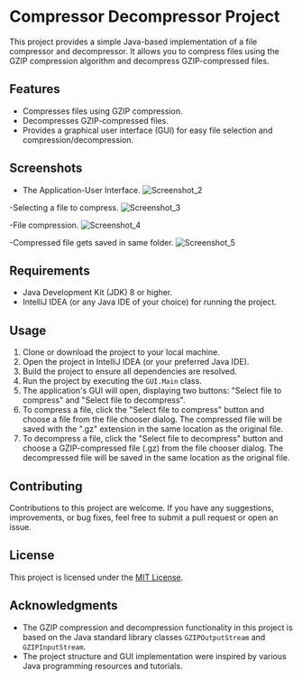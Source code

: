 # Compressor Decompressor Project

This project provides a simple Java-based implementation of a file compressor and decompressor. It allows you to compress files using the GZIP compression algorithm and decompress GZIP-compressed files.

## Features

- Compresses files using GZIP compression.
- Decompresses GZIP-compressed files.
- Provides a graphical user interface (GUI) for easy file selection and compression/decompression.

## Screenshots
- The Application-User Interface.
![Screenshot_2](https://github.com/TusharTechs/Compressor-Decompressor/assets/56952465/427cb7b9-59ab-4508-81d5-ef63200ef3af)

-Selecting a file to compress.
![Screenshot_3](https://github.com/TusharTechs/Compressor-Decompressor/assets/56952465/138ebae3-2097-4492-b317-c3606baa258e)

-File compression.
![Screenshot_4](https://github.com/TusharTechs/Compressor-Decompressor/assets/56952465/0fc2b017-f177-4f92-a7d7-37ae2a0a5f14)

-Compressed file gets saved in same folder.
![Screenshot_5](https://github.com/TusharTechs/Compressor-Decompressor/assets/56952465/a2612055-158b-4bab-b8f0-422519ef5a74)







## Requirements

- Java Development Kit (JDK) 8 or higher.
- IntelliJ IDEA (or any Java IDE of your choice) for running the project.

## Usage

1. Clone or download the project to your local machine.
2. Open the project in IntelliJ IDEA (or your preferred Java IDE).
3. Build the project to ensure all dependencies are resolved.
4. Run the project by executing the `GUI.Main` class.
5. The application's GUI will open, displaying two buttons: "Select file to compress" and "Select file to decompress".
6. To compress a file, click the "Select file to compress" button and choose a file from the file chooser dialog. The compressed file will be saved with the ".gz" extension in the same location as the original file.
7. To decompress a file, click the "Select file to decompress" button and choose a GZIP-compressed file (.gz) from the file chooser dialog. The decompressed file will be saved in the same location as the original file.

## Contributing

Contributions to this project are welcome. If you have any suggestions, improvements, or bug fixes, feel free to submit a pull request or open an issue.

## License

This project is licensed under the [MIT License](LICENSE).

## Acknowledgments

- The GZIP compression and decompression functionality in this project is based on the Java standard library classes `GZIPOutputStream` and `GZIPInputStream`.
- The project structure and GUI implementation were inspired by various Java programming resources and tutorials.
